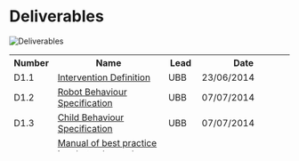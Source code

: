 # Deliverables

![Deliverables](https://dream2020.github.io/DREAM/images/nao-del.jpg)

<table class="style-1" style="height: 174px;" width="425">
<tbody>
<tr>
<th>Number</th>
<th>Name</th>
<th>Lead</th>
<th style="min-width: 150px;">Date</th>
</tr>
<tr>
<td>D1.1</td>
<td><a href="https://dream2020.github.io/DREAM/deliverables/DREAM_Deliverable_D1.1.pdf">Intervention Definition</a></td>
<td>UBB</td>
<td>23/06/2014</td>
</tr>
<tr>
<td>D1.2</td>
<td><a href="https://dream2020.github.io/DREAM/deliverables/DREAM_Deliverable_D1.2.pdf">Robot Behaviour Specification</a></td>
<td>UBB</td>
<td>07/07/2014</td>
</tr>
<tr>
<td>D1.3</td>
<td><a href="https://dream2020.github.io/DREAM/deliverables/DREAM_Deliverable_D1.3.pdf">Child Behaviour Specification</a></td>
<td>UBB</td>
<td>07/07/2014</td>
</tr>
<tr>
<td>D1.4</td>
<td><a href="https://dream2020.github.io/DREAM/deliverables/D1.4-Manual-of-best-practice-in-RET-10.05.pdf">Manual of best practice in robot enhanced therapy for autism spectrum disorder<br /></a></td>
<td>UBB</td>
<td>10/05/2019</td>
</tr>
<tr>
<td>D2.1.1</td>
<td><a href="https://dream2020.github.io/DREAM/deliverables/DREAM_Deliverable_2.1.1.pdf">Tasks for social robots on developing social skills (Wizard of Oz system)</a></td>
<td>UBB</td>
<td>06/04/2015</td>
</tr>
<tr>
<td>D2.1.2</td>
<td><a href="https://dream2020.github.io/DREAM/deliverables/DREAM_Deliverable_2.1.2.pdf">Tasks for social robots on developing social skills (Wizard of Oz system)</a></td>
<td>UBB</td>
<td>08/09/2015</td>
</tr>
<tr>
<td>D2.2.1</td>
<td><a href="https://dream2020.github.io/DREAM/deliverables/DREAM-Delivrable-2.2.1-Tools-for-the-assessment-of-child-robot-interaction-and-diagnostics.pdf">Tools for the assessment of child-robot interaction and diagnostics</a></td>
<td>UBB</td>
<td>01/04/2017</td>
</tr>
<tr>
<td>D2.2.2</td>
<td><a href="https://dream2020.github.io/DREAM/deliverables/D-2.2.2-Tools-for-the-assessment-of-child-robot-interaction-and-diagnostics-10.05.pdf">Tools for the assessment of child-robot interaction and diagnostics</a></td>
<td>UBB</td>
<td>10/05/2019</td>
</tr>
<tr>
<td>D2.3.1</td>
<td><a href="https://dream2020.github.io/DREAM/deliverables/DREAM-Delivrable-2.3.1Tasks-for-social-robots-in-developing-social-skills-draft-1.pdf">Tasks for social robots (supervised autonomous version) on developing social skills</a></td>
<td>UBB</td>
<td>01/04/2017</td>
</tr>
<tr>
<td>D2.3.2</td>
<td><a href="https://dream2020.github.io/DREAM/deliverables/D2.3.2_Tasks-for-social-robots-supervised-autonomous-version-on-developing-social-skills.pdf">Tasks for social robots (supervised autonomous version) on developing social skills</a></td>
<td>UBB</td>
<td>04/04/2018</td>
</tr>
<tr>
<td>D2.3.3</td>
<td><a href="https://dream2020.github.io/DREAM/deliverables/D2.3.3-Tasks-for-social-robots-supervised-autonomous-version-on-developing-social-skills-10.05.pdf">Tasks for social robots (supervised autonomous version) on developing social skills</a></td>
<td>UBB</td>
<td>10/05/2018</td>
</tr>
<tr>
<td>D3.1</td>
<td><a href="https://dream2020.github.io/DREAM/deliverables/DREAM_Deliverable_D3.1.pdf">System Architecture</a></td>
<td>HIS</td>
<td>1/10/2014</td>
</tr>
<tr>
<td>D3.2</td>
<td><a href="https://dream2020.github.io/DREAM/deliverables/DREAM_Deliverable_D3.2.pdf">Software Engineering Standards</a></td>
<td>HIS</td>
<td>24/09/2014</td>
</tr>
<tr>
<td>D3.3</td>
<td><a href="https://dream2020.github.io/DREAM/deliverables/DREAM_Deliverable_D3.3.pdf">Quality Assurance Procedures</a></td>
<td>HIS</td>
<td>24/09/2014</td>
</tr>
<tr>
<td>D3.4.1</td>
<td><a href="https://dream2020.github.io/DREAM/deliverables/DREAM_Deliverable_D3.4.1.pdf">System Integration Progress Report</a></td>
<td>HIS</td>
<td>20/4/2015</td>
</tr>
<tr>
<td>D3.4.2</td>
<td><a href="https://dream2020.github.io/DREAM/deliverables/D3.4.2.pdf">System Integration Progress Report</a></td>
<td>HIS</td>
<td>18/4/2016</td>
</tr>
<tr>
<td>D3.4.3</td>
<td><a href="https://dream2020.github.io/DREAM/deliverables/D3.4.3-Deliverable.pdf">System Integration Progress Report</a></td>
<td>HIS</td>
<td>7/4/2017</td>
</tr>
<tr>
<td>D3.4.4</td>
<td><a href="https://dream2020.github.io/DREAM/deliverables/D3_4_4_System_Integration_Progress_Report.pdf">System Integration Progress Report</a></td>
<td>HIS</td>
<td>7/4/2018</td>
</tr>
<tr>
<td>D3.4.5</td>
<td><a href="https://dream2020.github.io/DREAM/deliverables/D3_4_5_System_Integration_Progress_Report-rev3.pdf">System Integration Progress Report</a></td>
<td>HIS</td>
<td>12/4/2019</td>
</tr>
<tr>
<td>D4.1</td>
<td><a href="https://dream2020.github.io/DREAM/deliverables/DREAM_Deliverable_D4.1.pdf">Sensorized Therapy Room Design and Algorithms for Data Sensing and Interpretation</a></td>
<td>PORT</td>
<td>01/04/2015</td>
</tr>
<tr>
<td>D4.2.1</td>
<td><a href="https://dream2020.github.io/DREAM/deliverables/D4.2-Deliverable_1.0.pdf">Evaluation of multi-sensory data perception</a></td>
<td>PORT</td>
<td>01/04/2015</td>
</tr>
<tr>
<td>D4.2.2</td>
<td><a href="https://dream2020.github.io/DREAM/deliverables/DREAM_Deliverable_D4.2.2-new.pdf">Evaluation of multi-sensory data perception</a></td>
<td>PORT</td>
<td>01/04/2016</td>
</tr>
<tr>
<td>D4.3.1</td>
<td><a href="https://dream2020.github.io/DREAM/deliverables/DREAM_Deliverable_D4.3.1-1.pdf" target="_blank" rel="noopener noreferrer">Evaluation of multi-sensory data fusion and<br />interpretation</a></td>
<td>PORT</td>
<td>20/01/2016</td>
</tr>
<tr>
<td>D4.3.2</td>
<td><a href="https://dream2020.github.io/DREAM/deliverables/D4.3.2-Evaluation-of-multi-sensory-data-fusion-and-interpretation.pdf" target="_blank" rel="noopener noreferrer">Evaluation of multi-modal data fusion and interpretation</a></td>
<td>PORT</td>
<td>01/04/2017</td>
</tr>
<tr>
<td>D4.3.3</td>
<td><a href="https://dream2020.github.io/DREAM/deliverables/D4.3.3.pdf" target="_blank" rel="noopener noreferrer">Evaluation of multi-modal data fusion and interpretation</a></td>
<td>PORT</td>
<td>01/04/2018</td>
</tr>
<tr>
<td>D5.1</td>
<td><a href="https://dream2020.github.io/DREAM/deliverables/Deliverable-D8.2-DREAM-23_05_2017-v2.2.pdf" target="_blank" rel="noopener noreferrer">Mapping from percepts to child behaviours</a></td>
<td>HIS</td>
<td>12/04/2016</td>
</tr>
<tr>
<td>D5.2</td>
<td><a href="https://dream2020.github.io/DREAM/deliverables/D5.2.pdf" target="_blank" rel="noopener noreferrer">Behaviour assessment model</a></td>
<td>HIS</td>
<td>31/01/2017</td>
</tr>
<tr>
<td>D5.3</td>
<td><a href="https://dream2020.github.io/DREAM/deliverables/D5.3.pdf" target="_blank" rel="noopener noreferrer">Methods for Improving the Assessment</a></td>
<td>HIS</td>
<td>15/04/2019</td>
</tr>
<tr>
<td>D5.4</td>
<td><a href="https://dream2020.github.io/DREAM/deliverables/D5.4.pdf" target="_blank" rel="noopener noreferrer">Diagnostic Tools</a></td>
<td>HIS</td>
<td>31/03/2017</td>
</tr>
<tr>
<td>D6.1</td>
<td><a href="https://dream2020.github.io/DREAM/deliverables/D6.1-Deliverable.pdf">Reactive Subsystem</a></td>
<td>PLYM</td>
<td>01/10/2015</td>
</tr>
<tr>
<td>D6.2</td>
<td><a href="https://dream2020.github.io/DREAM/deliverables/DREAM_Deliverable_D6.2.pdf">Attention Subsystem</a></td>
<td>PLYM</td>
<td>30/03/2016</td>
</tr>
<tr>
<td>D6.3.1</td>
<td><a href="https://dream2020.github.io/DREAM/deliverables/D6.3.1-Deliverable.pdf">Deliberative Subsystem</a></td>
<td>VUB</td>
<td>25/3/2015</td>
</tr>
<tr>
<td>D6.3.2</td>
<td><a href="https://dream2020.github.io/DREAM/deliverables/DREAM_Deliverable_D6.3.2.pdf">Deliberative Subsystem</a></td>
<td>VUB</td>
<td>30/03/2016</td>
</tr>
<tr>
<td>D6.3.3</td>
<td><a href="https://dream2020.github.io/DREAM/deliverables/D6.3.3-Deliverable.pdf">Deliberative Subsystem</a></td>
<td>VUB</td>
<td>30/03/2017</td>
</tr>
<tr>
<td>D6.3.4</td>
<td><a href="https://dream2020.github.io/DREAM/deliverables/D6.3.4-Deliverable.pdf">Deliberative Subsystem</a></td>
<td>VUB</td>
<td>30/03/2018</td>
</tr>
<tr>
<td>D6.3.5</td>
<td><a href="https://dream2020.github.io/DREAM/deliverables/D6.3.5-Deliverable.pdf">Deliberative Subsystem</a></td>
<td>VUB</td>
<td>30/03/2019</td>
</tr>
<tr>
<td>D6.4.1</td>
<td><a href="https://dream2020.github.io/DREAM/deliverables/D6.4.1-Deliverable.pdf">Expression and Actuation Subsystem</a></td>
<td>VUB</td>
<td>25/3/2015</td>
</tr>
<tr>
<td>D6.4.2</td>
<td><a href="https://dream2020.github.io/DREAM/deliverables/DREAM_Deliverable_D6.4.2.pdf">Expression and Actuation Subsystem</a></td>
<td>VUB</td>
<td>01/04/2016</td>
</tr>
<tr>
<td>D6.4.3</td>
<td><a href="https://dream2020.github.io/DREAM/deliverables/D6.4.3-Deliverable.pdf">Expression and Actuation Subsystem</a></td>
<td>VUB</td>
<td>01/4/2017</td>
</tr>
<tr>
<td>D6.4.4</td>
<td><a href="https://dream2020.github.io/DREAM/deliverables/D6.4.4-Deliverable.pdf">Expression and Actuation Subsystem</a></td>
<td>VUB</td>
<td>01/4/2018</td>
</tr>
<tr>
<td>D6.4.5</td>
<td><a href="https://dream2020.github.io/DREAM/deliverables/D6.4.5-Deliverable.pdf">Expression and Actuation Subsystem</a></td>
<td>VUB</td>
<td>01/4/2019</td>
</tr>
<tr>
<td>D6.5</td>
<td><a href="https://dream2020.github.io/DREAM/deliverables/D6_5_Self_monitoring_sub_system___DREAM.pdf">Self-monitoring sub-system</a></td>
<td>PLYM</td>
<td>01/05/2019</td>
</tr>
<tr>
<td>D7.1</td>
<td><a href="https://dream2020.github.io/DREAM/deliverables/DREAM_Deliverable_D7.11.pdf">Robot Ethics Manual</a></td>
<td>DMU</td>
<td>18/03/2015</td>
</tr>
<tr>
<td>D7.2.1</td>
<td><a href="https://dream2020.github.io/DREAM/deliverables/DREAM_Deliverable_D7.2.1.pdf">Ethics white book for child-robot interaction for children with ASD</a></td>
<td>DMU</td>
<td>01/04/2016</td>
</tr>
<tr>
<td>D7.2.2</td>
<td><a href="https://dream2020.github.io/DREAM/deliverables/original-FINAL-D7.2-The-Ethics-of-Child-Robot-Interaction-1-March-2017.pdf">Ethics white book for child-robot interaction for children with ASD</a></td>
<td>DMU</td>
<td>01/03/2017</td>
</tr>
<tr>
<td>D7.3</td>
<td><a href="https://dream2020.github.io/DREAM/deliverables/D7.3.pdf">Implementation of ethical constraints in the self-monitoring subsystem</a></td>
<td>DMU</td>
<td>31/03/2019</td>
</tr>
<tr>
<td>D8.1</td>
<td><a href="https://dream2020.github.io/DREAM/deliverables/DREAM_Deliverable_D8.1.pdf">Dissemination means: project website, social media and leaflets</a></td>
<td>VUB</td>
<td>08/09/2014</td>
</tr>
<tr>
<td>D8.2</td>
<td><a href="https://dream2020.github.io/DREAM/deliverables/Deliverable-D8.2-DREAM-22_05_2017-v2.2.pdf">Short Term Exploitation: First Results</a></td>
<td>SBR</td>
<td>31/03/2017</td>
</tr>
<tr>
<td>D8.3</td>
<td><a href="https://dream2020.github.io/DREAM/deliverables/Deliverable-D8.3-DREAM.pdf">Short Term Exploitation: Deployment and Improvements</a></td>
<td>SBR</td>
<td>09/05/2019</td>
</tr>
<tr>
<td>D8.4</td>
<td><a href="https://dream2020.github.io/DREAM/deliverables/Deliverable-D8.4-DREAM.pdf">DREAM Lite Architecture: Long Term Exploitations</a></td>
<td>SBR</td>
<td>09/05/2019</td>
</tr>
<tr>
<td>D8.5</td>
<td><a href="https://dream2020.github.io/DREAM/deliverables/Deliverable-D8.5-DREAM_v1_2.pdf">DREAM Lite System: Long Term Exploitation </a></td>
<td>SBR</td>
<td>09/05/2019</td>
</tr>
<tr>
<td>D9.3</td>
<td><a href="https://dream2020.github.io/DREAM/deliverables/DREAM.D93.pdf">Intermediate Progress report</a></td>
<td>HIS</td>
<td>30/09/2017</td>
</tr>
</tbody>
</table>